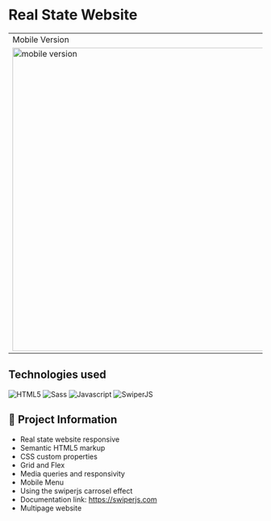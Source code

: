 # Real State Website

<table>
  <tr>
    <td>Mobile Version</td>
    <td>Desktop Version</td>
  </tr>
  <tr valign="top">
    <td> 
      <img src="https://github.com/FelipeFama/responsive-multipage-education-website/assets/91050670/5236f377-7363-494e-bbf8-823c784cf353" alt="mobile version" width=750 height=600  />
    </td>
    <td>
      <img src="https://github.com/FelipeFama/responsive-multipage-education-website/assets/91050670/e5980344-f418-4353-84ff-c87a997a9b8c" alt="desktop version" width=2050 height=600 />
    </td>
  </tr>
</table>


## Technologies used
![HTML5](https://img.shields.io/badge/html5-%23E34F26.svg?style=for-the-badge&logo=html5&logoColor=white)
![Sass](https://img.shields.io/badge/Sass-CC6699?style=for-the-badge&logo=sass&logoColor=white)
![Javascript](https://img.shields.io/badge/JavaScript-F7DF1E?style=for-the-badge&logo=javascript&logoColor=black)
![SwiperJS](https://img.shields.io/badge/Swiper-262931?style=for-the-badge&logo=swiper&logoColor=0080FF)

## :rocket: Project Information
- Real state website responsive
- Semantic HTML5 markup
- CSS custom properties
- Grid and Flex
- Media queries and responsivity
- Mobile Menu
- Using the swiperjs carrosel effect
- Documentation link: https://swiperjs.com
- Multipage website
